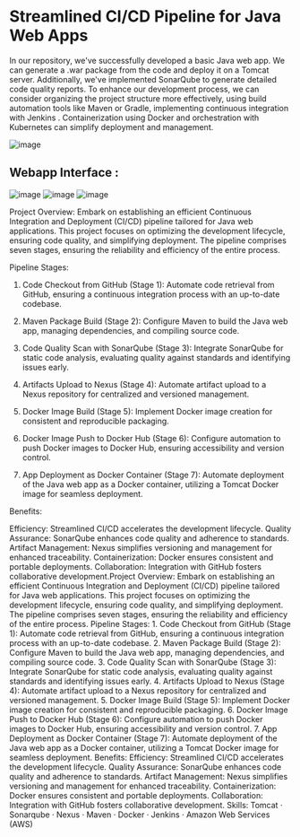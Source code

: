 # Streamlined CI/CD Pipeline for Java Web Apps

In our repository, we've successfully developed a basic Java web app. We can generate a .war package from the code and deploy it on a Tomcat server. Additionally, we've implemented SonarQube to generate detailed code quality reports. To enhance our development process, we can consider organizing the project structure more effectively, using build automation tools like Maven or Gradle, implementing continuous integration with Jenkins . Containerization using Docker and orchestration with Kubernetes can simplify deployment and management.

![image](https://github.com/Loki-1/webapp-resume/assets/134843197/f570ebf0-6d1e-408a-a56b-4f63577f3f3c)

## Webapp Interface : 

![image](https://github.com/Loki-1/webapp-resume/assets/134843197/e475f307-0b8a-46e0-94ed-2e3a13cc782a)
![image](https://github.com/Loki-1/webapp-resume/assets/134843197/47666a25-4a3b-4acd-8059-b4ce34826dae)
![image](https://github.com/Loki-1/webapp-resume/assets/134843197/71b772ae-7bef-4479-9936-65152543f992)

Project Overview:
Embark on establishing an efficient Continuous Integration and Deployment (CI/CD) pipeline tailored for Java web applications. This project focuses on optimizing the development lifecycle, ensuring code quality, and simplifying deployment. The pipeline comprises seven stages, ensuring the reliability and efficiency of the entire process.

Pipeline Stages:

1. Code Checkout from GitHub (Stage 1):
Automate code retrieval from GitHub, ensuring a continuous integration process with an up-to-date codebase.

2. Maven Package Build (Stage 2):
Configure Maven to build the Java web app, managing dependencies, and compiling source code.

3. Code Quality Scan with SonarQube (Stage 3):
Integrate SonarQube for static code analysis, evaluating quality against standards and identifying issues early.

4. Artifacts Upload to Nexus (Stage 4):
Automate artifact upload to a Nexus repository for centralized and versioned management.

5. Docker Image Build (Stage 5):
Implement Docker image creation for consistent and reproducible packaging.

6. Docker Image Push to Docker Hub (Stage 6):
Configure automation to push Docker images to Docker Hub, ensuring accessibility and version control.

7. App Deployment as Docker Container (Stage 7):
Automate deployment of the Java web app as a Docker container, utilizing a Tomcat Docker image for seamless deployment.

Benefits:

Efficiency: Streamlined CI/CD accelerates the development lifecycle.
Quality Assurance: SonarQube enhances code quality and adherence to standards.
Artifact Management: Nexus simplifies versioning and management for enhanced traceability.
Containerization: Docker ensures consistent and portable deployments.
Collaboration: Integration with GitHub fosters collaborative development.Project Overview: Embark on establishing an efficient Continuous Integration and Deployment (CI/CD) pipeline tailored for Java web applications. This project focuses on optimizing the development lifecycle, ensuring code quality, and simplifying deployment. The pipeline comprises seven stages, ensuring the reliability and efficiency of the entire process. Pipeline Stages: 1. Code Checkout from GitHub (Stage 1): Automate code retrieval from GitHub, ensuring a continuous integration process with an up-to-date codebase. 2. Maven Package Build (Stage 2): Configure Maven to build the Java web app, managing dependencies, and compiling source code. 3. Code Quality Scan with SonarQube (Stage 3): Integrate SonarQube for static code analysis, evaluating quality against standards and identifying issues early. 4. Artifacts Upload to Nexus (Stage 4): Automate artifact upload to a Nexus repository for centralized and versioned management. 5. Docker Image Build (Stage 5): Implement Docker image creation for consistent and reproducible packaging. 6. Docker Image Push to Docker Hub (Stage 6): Configure automation to push Docker images to Docker Hub, ensuring accessibility and version control. 7. App Deployment as Docker Container (Stage 7): Automate deployment of the Java web app as a Docker container, utilizing a Tomcat Docker image for seamless deployment. Benefits: Efficiency: Streamlined CI/CD accelerates the development lifecycle. Quality Assurance: SonarQube enhances code quality and adherence to standards. Artifact Management: Nexus simplifies versioning and management for enhanced traceability. Containerization: Docker ensures consistent and portable deployments. Collaboration: Integration with GitHub fosters collaborative development.
Skills: Tomcat · Sonarqube · Nexus · Maven · Docker · Jenkins · Amazon Web Services (AWS)
